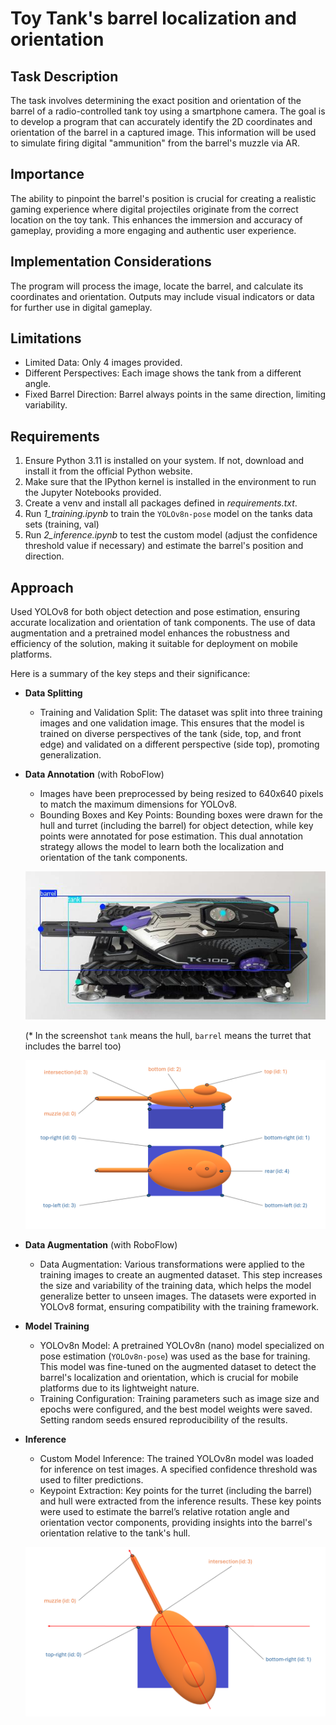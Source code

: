 # Toy Tank's barrel localization and orientation

## Task Description

The task involves determining the exact position and orientation of the barrel of a radio-controlled tank toy using a smartphone camera. The goal is to develop a program that can accurately identify the 2D coordinates and orientation of the barrel in a captured image. This information will be used to simulate firing digital "ammunition" from the barrel's muzzle via AR.

## Importance

The ability to pinpoint the barrel's position is crucial for creating a realistic gaming experience where digital projectiles originate from the correct location on the toy tank. This enhances the immersion and accuracy of gameplay, providing a more engaging and authentic user experience.

## Implementation Considerations

The program will process the image, locate the barrel, and calculate its coordinates and orientation. Outputs may include visual indicators or data for further use in digital gameplay.

## Limitations

- Limited Data: Only 4 images provided.
- Different Perspectives: Each image shows the tank from a different angle.
- Fixed Barrel Direction: Barrel always points in the same direction, limiting variability.

## Requirements

1. Ensure Python 3.11 is installed on your system. If not, download and install it from the official Python website.
2. Make sure that the IPython kernel is installed in the environment to run the Jupyter Notebooks provided.
3. Create a venv and install all packages defined in *requirements.txt*.
4. Run *1_training.ipynb* to train the `YOLOv8n-pose` model on the tanks data sets (training, val)
5. Run *2_inference.ipynb* to test the custom model (adjust the confidence threshold value if necessary) and estimate the barrel's position and direction.

## Approach

Used YOLOv8 for both object detection and pose estimation, ensuring accurate localization and orientation of tank components. The use of data augmentation and a pretrained model enhances the robustness and efficiency of the solution, making it suitable for deployment on mobile platforms.

Here is a summary of the key steps and their significance:
- **Data Splitting**

    - Training and Validation Split: The dataset was split into three training images and one validation image. This ensures that the model is trained on diverse perspectives of the tank (side, top, and front edge) and validated on a different perspective (side top), promoting generalization.

- **Data Annotation** (with RoboFlow)
    - Images have been preprocessed by being resized to 640x640 pixels to match the maximum dimensions for YOLOv8.
    - Bounding Boxes and Key Points: Bounding boxes were drawn for the hull and turret (including the barrel) for object detection, while key points were annotated for pose estimation. This dual annotation strategy allows the model to learn both the localization and orientation of the tank components.

    ![BBox Pose Annotation](bbox_pose.png)

  (* In the screenshot `tank` means the hull, `barrel` means the turret that includes the barrel too)

    ![Keypoints](keypoints.png)

- **Data Augmentation** (with RoboFlow)

    - Data Augmentation: Various transformations were applied to the training images to create an augmented dataset. This step increases the size and variability of the training data, which helps the model generalize better to unseen images. The datasets were exported in YOLOv8 format, ensuring compatibility with the training framework.

- **Model Training**

    - YOLOv8n Model: A pretrained YOLOv8n (nano) model specialized on pose estimation (`YOLOv8n-pose`) was used as the base for training. This model was fine-tuned on the augmented dataset to detect the barrel's localization and orientation, which is crucial for mobile platforms due to its lightweight nature.
    - Training Configuration: Training parameters such as image size and epochs were configured, and the best model weights were saved. Setting random seeds ensured reproducibility of the results.

- **Inference**

    - Custom Model Inference: The trained YOLOv8n model was loaded for inference on test images. A specified confidence threshold was used to filter predictions.
    - Keypoint Extraction: Key points for the turret (including the barrel) and hull were extracted from the inference results. These key points were used to estimate the barrel’s relative rotation angle and orientation vector components, providing insights into the barrel's orientation relative to the tank's hull.

    ![Rotation angle](rotation_angle.png)
